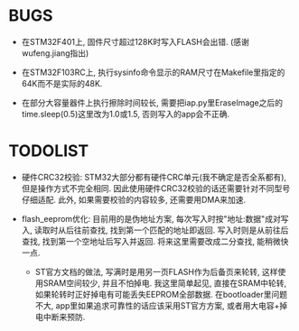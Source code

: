 # BUGS

- 在STM32F401上, 固件尺寸超过128K时写入FLASH会出错. (感谢wufeng.jiang指出) 

- 在STM32F103RC上, 执行sysinfo命令显示的RAM尺寸在Makefile里指定的64K而不是实际的48K.

- 在部分大容量器件上执行擦除时间较长, 需要把iap.py里EraseImage之后的time.sleep(0.5)这里改为1.0或1.5, 否则写入的app会不正确.

# TODOLIST

- 硬件CRC32校验: STM32大部分都有硬件CRC单元(我不确定是否全系都有), 但是操作方式不完全相同. 因此使用硬件CRC32校验的话还需要针对不同型号仔细适配. 此外, 如果需要校验的内容较多, 还需要用DMA来加速. 

- flash_eeprom优化: 目前用的是伪地址方案, 每次写入时按"地址:数据"成对写入, 读取时从后往前查找, 找到第一个匹配的地址即返回. 写入时则是从前往后查找, 找到第一个空地址后写入并返回. 将来这里需要改成二分查找, 能稍微快一点.

    - ST官方文档的做法, 写满时是用另一页FLASH作为后备页来轮转, 这样使用SRAM空间较少, 并且不怕掉电. 我这里简单起见, 直接在SRAM中轮转, 如果轮转时正好掉电有可能丢失EEPROM全部数据. 在bootloader里问题不大, app里如果追求可靠性的话应该采用ST官方方案, 或者用大电容+掉电中断来预防.
